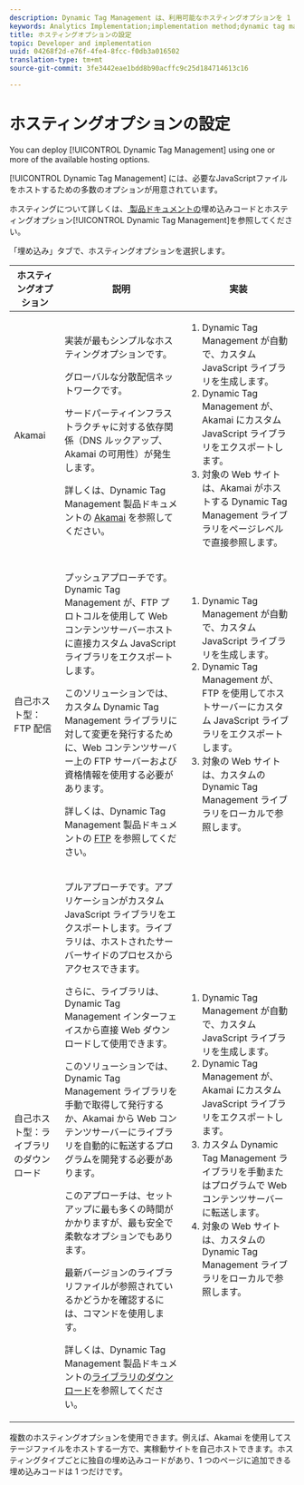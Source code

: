 ```yaml
---
description: Dynamic Tag Management は、利用可能なホスティングオプションを 1 つ以上利用して実装できます。
keywords: Analytics Implementation;implementation method;dynamic tag management;dtm;hosting;hosting options;akamai;self hosting;self-hosting;ftp delivery;ftp hosting;library download
title: ホスティングオプションの設定
topic: Developer and implementation
uuid: 04268f2d-e76f-4fe4-8fcc-f0db3a016502
translation-type: tm+mt
source-git-commit: 3fe3442eae1bdd8b90acffc9c25d184714613c16

---
```



# ホスティングオプションの設定

You can deploy [!UICONTROL Dynamic Tag Management] using one or more of the available hosting options.

[!UICONTROL Dynamic Tag Management] には、必要なJavaScriptファイルをホストするための多数のオプションが用意されています。

ホスティングについて詳しくは、[   製品ドキュメントの](https://docs.adobe.com/content/help/ja-JP/dtm/using/client-side/client-side-information.html)埋め込みコードとホスティングオプション[!UICONTROL Dynamic Tag Management]を参照してください。

「埋め込み」タブで、ホスティングオプションを選択します。

<table id="table_229298207DB64838B6F2477DFFAE073F"> 
 <thead> 
  <tr> 
   <th colname="col1" class="entry"> ホスティングオプション </th> 
   <th colname="col2" class="entry"> 説明 </th> 
   <th colname="col3" class="entry"> 実装 </th> 
  </tr> 
 </thead>
 <tbody> 
  <tr> 
   <td colname="col1"> <p>Akamai </p> </td> 
   <td colname="col2"> <p> 実装が最もシンプルなホスティングオプションです。 </p> <p>グローバルな分散配信ネットワークです。 </p> <p>サードパーティインフラストラクチャに対する依存関係（DNS ルックアップ、Akamai の可用性）が発生します。 </p> <p>詳しくは、Dynamic Tag Management 製品ドキュメントの <a href="https://docs.adobe.com/content/help/en/dtm/using/client-side/deployment.html#concept_722B01555D0441ACBB052BC34DC5B67D">Akamai</a> を参照してください。 </p> </td> 
   <td colname="col3"> 
    <ol id="ol_EF148EF091A645B3962B084963B3C0B0"> 
     <li id="li_7ECE0C331EEE4907A563D581DF1DFEFE">Dynamic Tag Management が自動で、カスタム JavaScript ライブラリを生成します。 </li> 
     <li id="li_8E2C858290EF4665B2F45ACAFA121CB3">Dynamic Tag Management が、Akamai にカスタム JavaScript ライブラリをエクスポートします。 </li> 
     <li id="li_CE88B10B6E844A56BBB8C575A9363BA9">対象の Web サイトは、Akamai がホストする Dynamic Tag Management ライブラリをページレベルで直接参照します。 </li> 
    </ol> </td> 
  </tr> 
  <tr> 
   <td colname="col1"> 自己ホスト型：FTP 配信 </td> 
   <td colname="col2"> <p><span class="term">プッシュ</span>アプローチです。Dynamic Tag Management が、FTP プロトコルを使用して Web コンテンツサーバーホストに直接カスタム JavaScript ライブラリをエクスポートします。 </p> <p>このソリューションでは、カスタム Dynamic Tag Management ライブラリに対して変更を発行するために、Web コンテンツサーバー上の FTP サーバーおよび資格情報を使用する必要があります。 </p> <p>詳しくは、Dynamic Tag Management 製品ドキュメントの <a href="https://docs.adobe.com/help/en/dtm/using/client-side/deployment.html#task_A7B37CB2C89941A4A4D1F9AF06FC493D">FTP</a> を参照してください。 </p> </td> 
   <td colname="col3"> 
    <ol id="ol_60348F9C991D4F2B9457006B0F98C834"> 
     <li id="li_24A141C3C7074BF9897C022A22CAE78C">Dynamic Tag Management が自動で、カスタム JavaScript ライブラリを生成します。 </li> 
     <li id="li_E1E0843060F7447E853EA416A0B033BE">Dynamic Tag Management が、FTP を使用してホストサーバーにカスタム JavaScript ライブラリをエクスポートします。 </li> 
     <li id="li_EAF5D2ABD03B4911A0CFA464AD8791CE">対象の Web サイトは、カスタムの Dynamic Tag Management ライブラリをローカルで参照します。 </li> 
    </ol> </td> 
  </tr> 
  <tr> 
   <td colname="col1"> 自己ホスト型：ライブラリのダウンロード </td> 
   <td colname="col2"> <p><span class="term">プル</span>アプローチです。アプリケーションがカスタム JavaScript ライブラリをエクスポートします。<!-- to Amazon S3-->ライブラリは、ホストされたサーバーサイドのプロセスからアクセスできます。 </p> <p>さらに、ライブラリは、Dynamic Tag Management インターフェイスから直接 Web ダウンロードして使用できます。 </p> <p>このソリューションでは、Dynamic Tag Management ライブラリを手動で取得して発行するか、Akamai から Web コンテンツサーバーにライブラリを自動的に転送するプログラムを開発する必要があります。 </p> <p>このアプローチは、セットアップに最も多くの時間がかかりますが、最も安全で柔軟なオプションでもあります。 </p> <p>最新バージョンのライブラリファイルが参照されているかどうかを確認するには、コマンドを使用します。 </p> <p>詳しくは、Dynamic Tag Management 製品ドキュメントの<a href="https://docs.adobe.com/content/help/en/dtm/using/client-side/deployment.html#task_B7A42F3B1D3E4B71B0BADD17C181F22A">ライブラリのダウンロード</a>を参照してください。 </p> </td> 
   <td colname="col3"> 
    <ol id="ol_F40B721306FE473496BD657262DFD585"> 
     <li id="li_4EA4D6B555CE4E9CA476C7550C18C061">Dynamic Tag Management が自動で、カスタム JavaScript ライブラリを生成します。 </li> 
     <li id="li_BA40EBD7AD1546F29D8A209034D06477">Dynamic Tag Management が、Akamai にカスタム JavaScript ライブラリをエクスポートします。 </li> 
     <li id="li_E107E69E386A40F3B067F9991C2979AF">カスタム Dynamic Tag Management ライブラリを手動またはプログラムで Web コンテンツサーバーに転送します。 </li> 
     <li id="li_0809038453B544168A20CE09D7E5AC59">対象の Web サイトは、カスタムの Dynamic Tag Management ライブラリをローカルで参照します。 </li> 
    </ol> </td> 
  </tr> 
 </tbody> 
</table>

複数のホスティングオプションを使用できます。例えば、Akamai を使用してステージファイルをホストする一方で、実稼動サイトを自己ホストできます。ホスティングタイプごとに独自の埋め込みコードがあり、1 つのページに追加できる埋め込みコードは 1 つだけです。
